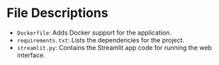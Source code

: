 # File Descriptions
* `Dockerfile`: Adds Docker support for the application.
* `requirements.txt`: Lists the dependencies for the project.
* `streamlit.py`: Contains the Streamlit app code for running the web interface.
